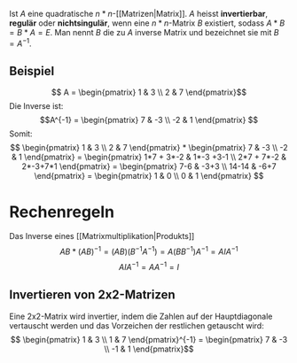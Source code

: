Ist $A$ eine quadratische $n * n$-[[Matrizen|Matrix]]. $A$ heisst **invertierbar**, **regulär** oder **nichtsingulär**, wenn eine $n * n$-Matrix $B$ existiert, sodass $A * B = B * A = E$. Man nennt $B$ die zu $A$ inverse Matrix und bezeichnet sie mit $B = A^{-1}$.

## Beispiel
$$ A = \begin{pmatrix}
1 & 3 \\
2 & 7
\end{pmatrix}$$
Die Inverse ist:
$$A^{-1} = \begin{pmatrix}
7 & -3 \\
-2 & 1 
\end{pmatrix}
$$
Somit:
$$
\begin{pmatrix}
1 & 3 \\
2 & 7
\end{pmatrix} * 
\begin{pmatrix}
7 & -3 \\
-2 & 1 
\end{pmatrix}
= \begin{pmatrix}
1*7 + 3*-2 & 1*-3 +3-1 \\
2*7 + 7*-2 & 2*-3+7*1
\end{pmatrix} = 
\begin{pmatrix}
7-6 & -3+3 \\
14-14 & -6+7
\end{pmatrix} =
\begin{pmatrix}
1 & 0 \\
0 & 1
\end{pmatrix}
$$
# Rechenregeln
Das Inverse eines [[Matrixmultiplikation|Produkts]] $$AB * (AB)^{-1} = (AB)(B^{-1}A^{-1}) =A(BB^{-1})A^{-1} = AIA^{-1}$$
$$ AIA^{-1}= AA^{-1} = I$$


## Invertieren von 2x2-Matrizen
Eine 2x2-Matrix wird invertier, indem die Zahlen auf der Hauptdiagonale vertauscht werden und das Vorzeichen der restlichen getauscht wird:
$$
\begin{pmatrix}
1 & 3 \\
1 & 7
\end{pmatrix}^{-1} = 
\begin{pmatrix}
7 & -3 \\
-1  & 1
\end{pmatrix}$$

